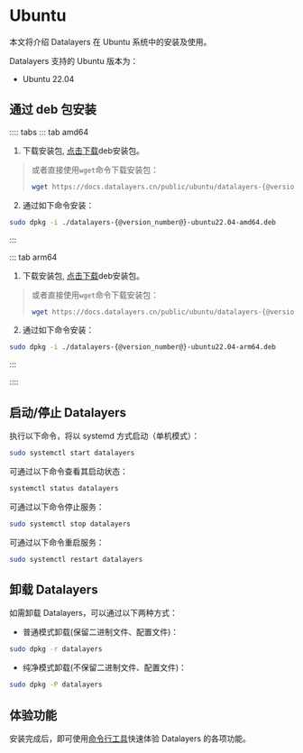 # Ubuntu

本文将介绍 Datalayers 在 Ubuntu 系统中的安装及使用。

Datalayers 支持的 Ubuntu 版本为：
- Ubuntu 22.04

## 通过 deb 包安装


:::: tabs
::: tab amd64
1. 下载安装包, <a href="https://docs.datalayers.cn/public/ubuntu/datalayers-{@version_number@}-ubuntu22.04-amd64.deb" download="datalayers-{@version_number@}-ubuntu22.04-amd64.deb">点击下载</a>deb安装包。
> 或者直接使用`wget`命令下载安装包：
> ``` bash
> wget https://docs.datalayers.cn/public/ubuntu/datalayers-{@version_number@}-ubuntu22.04-amd64.deb
> ```

2. 通过如下命令安装：

``` bash
sudo dpkg -i ./datalayers-{@version_number@}-ubuntu22.04-amd64.deb
```
:::

::: tab arm64
1. 下载安装包, <a href="https://docs.datalayers.cn/public/ubuntu/datalayers-{@version_number@}-ubuntu22.04-arm64.deb" download="datalayers-{@version_number@}-ubuntu22.04-arm64.deb">点击下载</a>deb安装包。
> 或者直接使用`wget`命令下载安装包：
> ``` bash
> wget https://docs.datalayers.cn/public/ubuntu/datalayers-{@version_number@}-ubuntu22.04-arm64.deb
> ```

2. 通过如下命令安装：

``` bash
sudo dpkg -i ./datalayers-{@version_number@}-ubuntu22.04-arm64.deb
```
:::

::::

## 启动/停止 Datalayers

执行以下命令，将以 systemd 方式启动（单机模式）：
``` bash
sudo systemctl start datalayers
```

可通过以下命令查看其启动状态：
``` bash
systemctl status datalayers
```

可通过以下命令停止服务：
``` bash
sudo systemctl stop datalayers
```

可通过以下命令重启服务：
``` bash
sudo systemctl restart datalayers
```

## 卸载 Datalayers
如需卸载 Datalayers，可以通过以下两种方式：
- 普通模式卸载(保留二进制文件、配置文件)：
``` bash
sudo dpkg -r datalayers 
```

- 纯净模式卸载(不保留二进制文件、配置文件)：
``` bash
sudo dpkg -P datalayers 
```

## 体验功能

安装完成后，即可使用[命令行工具](./command-line-tool.md)快速体验 Datalayers 的各项功能。